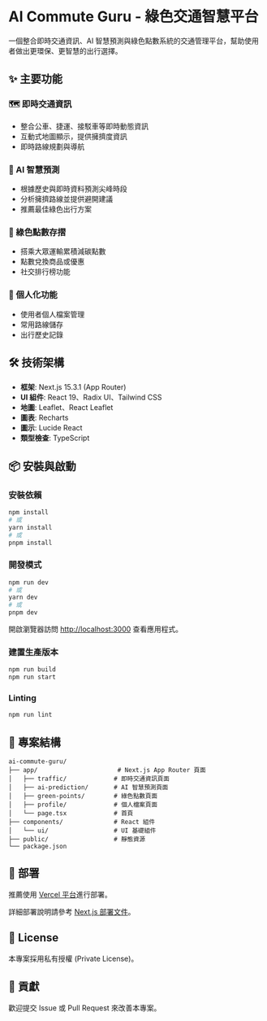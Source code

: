 # AI Commute Guru - 綠色交通智慧平台

一個整合即時交通資訊、AI 智慧預測與綠色點數系統的交通管理平台，幫助使用者做出更環保、更智慧的出行選擇。

## ✨ 主要功能

### 🗺️ 即時交通資訊
- 整合公車、捷運、接駁車等即時動態資訊
- 互動式地圖顯示，提供擁擠度資訊
- 即時路線規劃與導航

### 🧠 AI 智慧預測
- 根據歷史與即時資料預測尖峰時段
- 分析擁擠路線並提供避開建議
- 推薦最佳綠色出行方案

### 🌱 綠色點數存摺
- 搭乘大眾運輸累積減碳點數
- 點數兌換商品或優惠
- 社交排行榜功能

### 👤 個人化功能
- 使用者個人檔案管理
- 常用路線儲存
- 出行歷史記錄

## 🛠️ 技術架構

- **框架**: Next.js 15.3.1 (App Router)
- **UI 組件**: React 19、Radix UI、Tailwind CSS
- **地圖**: Leaflet、React Leaflet
- **圖表**: Recharts
- **圖示**: Lucide React
- **類型檢查**: TypeScript

## 📦 安裝與啟動

### 安裝依賴

```bash
npm install
# 或
yarn install
# 或
pnpm install
```

### 開發模式

```bash
npm run dev
# 或
yarn dev
# 或
pnpm dev
```

開啟瀏覽器訪問 [http://localhost:3000](http://localhost:3000) 查看應用程式。

### 建置生產版本

```bash
npm run build
npm run start
```

### Linting

```bash
npm run lint
```

## 📁 專案結構

```
ai-commute-guru/
├── app/                      # Next.js App Router 頁面
│   ├── traffic/             # 即時交通資訊頁面
│   ├── ai-prediction/       # AI 智慧預測頁面
│   ├── green-points/        # 綠色點數頁面
│   ├── profile/             # 個人檔案頁面
│   └── page.tsx             # 首頁
├── components/              # React 組件
│   └── ui/                  # UI 基礎組件
├── public/                  # 靜態資源
└── package.json
```

## 🚀 部署

推薦使用 [Vercel 平台](https://vercel.com/new?utm_medium=default-template&filter=next.js&utm_source=create-next-app&utm_campaign=create-next-app-readme)進行部署。

詳細部署說明請參考 [Next.js 部署文件](https://nextjs.org/docs/app/building-your-application/deploying)。

## 📄 License

本專案採用私有授權 (Private License)。

## 🤝 貢獻

歡迎提交 Issue 或 Pull Request 來改善本專案。